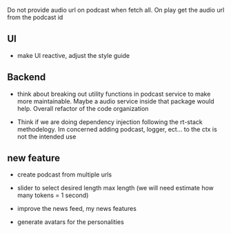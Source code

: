 Do not provide audio url on podcast when fetch all.  On play get the audio url from the podcast id 

## UI 

- make UI reactive, adjust the style guide

## Backend 

- think about breaking out utility functions in podcast service to make more maintainable.  Maybe a audio service inside that package would help.  Overall refactor of the code organization

- Think if we are doing dependency injection following the rt-stack methodelogy.  Im concerned adding podcast, logger, ect... to the ctx is not the intended use

## new feature
- create podcast from multiple urls 

- slider to select desired length max length (we will need estimate how many tokens = 1 second)

- improve the news feed, my news features 

- generate avatars for the personalities

